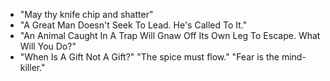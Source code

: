 -   "May thy knife chip and shatter"
-   "A Great Man Doesn't Seek To Lead. He's Called To It."
-   "An Animal Caught In A Trap Will Gnaw Off Its Own Leg To Escape. What Will You Do?"
-   "When Is A Gift Not A Gift?"
    "The spice must flow."
    "Fear is the mind-killer."
